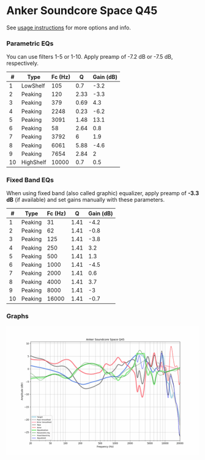 # Anker Soundcore Space Q45
See [usage instructions](https://github.com/jaakkopasanen/AutoEq#usage) for more options and info.

### Parametric EQs
You can use filters 1-5 or 1-10. Apply preamp of -7.2 dB or -7.5 dB, respectively.

|   # | Type      |   Fc (Hz) |    Q |   Gain (dB) |
|-----|-----------|-----------|------|-------------|
|   1 | LowShelf  |       105 | 0.7  |        -3.2 |
|   2 | Peaking   |       120 | 2.33 |        -3.3 |
|   3 | Peaking   |       379 | 0.69 |         4.3 |
|   4 | Peaking   |      2248 | 0.23 |        -6.2 |
|   5 | Peaking   |      3091 | 1.48 |        13.1 |
|   6 | Peaking   |        58 | 2.64 |         0.8 |
|   7 | Peaking   |      3792 | 6    |         1.9 |
|   8 | Peaking   |      6061 | 5.88 |        -4.6 |
|   9 | Peaking   |      7654 | 2.84 |         2   |
|  10 | HighShelf |     10000 | 0.7  |         0.5 |

### Fixed Band EQs
When using fixed band (also called graphic) equalizer, apply preamp of **-3.3 dB** (if available) and set gains manually with these parameters.

|   # | Type    |   Fc (Hz) |    Q |   Gain (dB) |
|-----|---------|-----------|------|-------------|
|   1 | Peaking |        31 | 1.41 |        -4.2 |
|   2 | Peaking |        62 | 1.41 |        -0.8 |
|   3 | Peaking |       125 | 1.41 |        -3.8 |
|   4 | Peaking |       250 | 1.41 |         3.2 |
|   5 | Peaking |       500 | 1.41 |         1.3 |
|   6 | Peaking |      1000 | 1.41 |        -4.5 |
|   7 | Peaking |      2000 | 1.41 |         0.6 |
|   8 | Peaking |      4000 | 1.41 |         3.7 |
|   9 | Peaking |      8000 | 1.41 |        -3   |
|  10 | Peaking |     16000 | 1.41 |        -0.7 |

### Graphs
![](./Anker%20Soundcore%20Space%20Q45.png)
